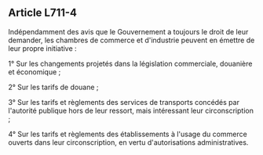 Article L711-4
----
Indépendamment des avis que le Gouvernement a toujours le droit de leur
demander, les chambres de commerce et d'industrie peuvent en émettre de leur
propre initiative :

1° Sur les changements projetés dans la législation commerciale, douanière et
économique ;

2° Sur les tarifs de douane ;

3° Sur les tarifs et règlements des services de transports concédés par
l'autorité publique hors de leur ressort, mais intéressant leur circonscription
;

4° Sur les tarifs et règlements des établissements à l'usage du commerce ouverts
dans leur circonscription, en vertu d'autorisations administratives.

